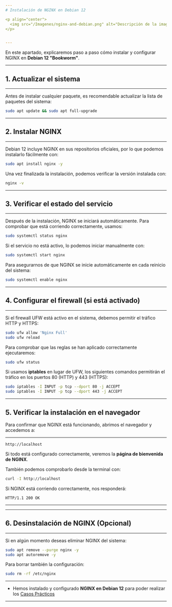 ```yaml
---
# Instalación de NGINX en Debian 12

<p align="center">
  <img src="/Imagenes/nginx-and-debian.png" alt="Descripción de la imagen" width="500"/>
</p> 


---
```

En este apartado, explicaremos paso a paso cómo instalar y configurar NGINX en **Debian 12 "Bookworm"**.

---
## 1. Actualizar el sistema

---
Antes de instalar cualquier paquete, es recomendable actualizar la lista de paquetes del sistema:

```bash
sudo apt update && sudo apt full-upgrade
```

---
## 2. Instalar NGINX

---
Debian 12 incluye NGINX en sus repositorios oficiales, por lo que podemos instalarlo fácilmente con:

```bash
sudo apt install nginx -y
```

Una vez finalizada la instalación, podemos verificar la versión instalada con:

```bash
nginx -v
```

---

## 3. Verificar el estado del servicio

---
Después de la instalación, NGINX se iniciará automáticamente. Para comprobar que está corriendo correctamente, usamos:

```bash
sudo systemctl status nginx
```

Si el servicio no está activo, lo podemos iniciar manualmente con:

```bash
sudo systemctl start nginx
```

Para asegurarnos de que NGINX se inicie automáticamente en cada reinicio del sistema:

```bash
sudo systemctl enable nginx
```

---
## 4. Configurar el firewall (si está activado)

---
Si el firewall UFW está activo en el sistema, debemos permitir el tráfico HTTP y HTTPS:

```bash
sudo ufw allow 'Nginx Full'
sudo ufw reload
```

Para comprobar que las reglas se han aplicado correctamente ejecutaremos:

```bash
sudo ufw status
```

Si usamos **iptables** en lugar de UFW, los siguientes comandos permitirán el tráfico en los puertos 80 (HTTP) y 443 (HTTPS):

```bash
sudo iptables -I INPUT -p tcp --dport 80 -j ACCEPT
sudo iptables -I INPUT -p tcp --dport 443 -j ACCEPT
```

---
## 5. Verificar la instalación en el navegador

Para confirmar que NGINX está funcionando, abrimos el navegador y accedemos a:

---
```
http://localhost
```

Si todo está configurado correctamente, veremos la **página de bienvenida de NGINX**.

También podemos comprobarlo desde la terminal con:

```bash
curl -I http://localhost
```

Si NGINX está corriendo correctamente, nos responderá:

```
HTTP/1.1 200 OK
```

---

---
## 6. Desinstalación de NGINX (Opcional)

---
Si en algún momento deseas eliminar NGINX del sistema:

```bash
sudo apt remove --purge nginx -y
sudo apt autoremove -y
```

Para borrar también la configuración:

```bash
sudo rm -rf /etc/nginx
```

---
- Hemos instalado y configurado **NGINX en Debian 12** para poder realizar los [Casos Prácticos](Casos-practicos.md)

---
